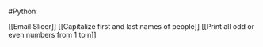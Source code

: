 #Python

[[Email Slicer]]
[[Capitalize first and last names of people]]
[[Print all odd or even numbers from 1 to n]]